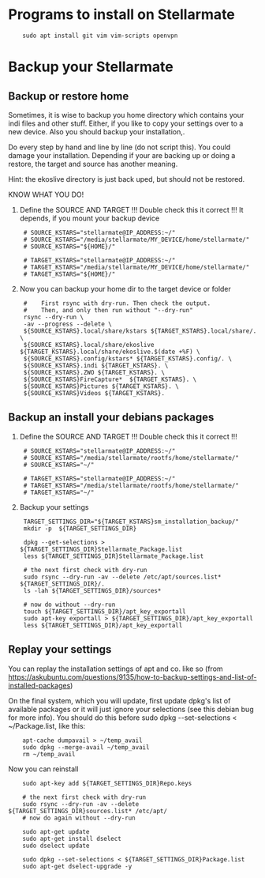 # Programs to install on Stellarmate

        sudo apt install git vim vim-scripts openvpn

# Backup your Stellarmate

## Backup or restore home

Sometimes, it is wise to backup you home directory which contains your indi files and other stuff. Either, if you like to copy your settings over to a new device.
Also you should backup your installation,.

Do every step by hand and line by line (do not script this). You could damage your installation. Depending if your are backing up or doing a restore, the target and source has another meaning. 

Hint: the ekoslive directory is just back uped, but should not be restored. 

KNOW WHAT YOU DO!

1. Define the SOURCE AND TARGET
!!! Double check this it correct !!! It depends, if you mount your backup device 
    
        # SOURCE_KSTARS="stellarmate@IP_ADDRESS:~/"
        # SOURCE_KSTARS="/media/stellarmate/MY_DEVICE/home/stellarmate/"
        # SOURCE_KSTARS="${HOME}/"
        
        # TARGET_KSTARS="stellarmate@IP_ADDRESS:~/"
        # TARGET_KSTARS="/media/stellarmate/MY_DEVICE/home/stellarmate/"
        # TARGET_KSTARS="${HOME}/"

    
2. Now you can backup your home dir to the target device or folder
   
        #    First rsync with dry-run. Then check the output. 
        #    Then, and only then run without "--dry-run"
        rsync --dry-run \
        -av --progress --delete \
        ${SOURCE_KSTARS}.local/share/kstars ${TARGET_KSTARS}.local/share/. \
        ${SOURCE_KSTARS}.local/share/ekoslive ${TARGET_KSTARS}.local/share/ekoslive.$(date +%F) \
        ${SOURCE_KSTARS}.config/kstars* ${TARGET_KSTARS}.config/. \
        ${SOURCE_KSTARS}.indi ${TARGET_KSTARS}. \
        ${SOURCE_KSTARS}.ZWO ${TARGET_KSTARS}. \
        ${SOURCE_KSTARS}FireCapture*  ${TARGET_KSTARS}. \
        ${SOURCE_KSTARS}Pictures ${TARGET_KSTARS}. \
        ${SOURCE_KSTARS}Videos ${TARGET_KSTARS}. 


## Backup an install your debians packages 

1. Define the SOURCE AND TARGET
!!! Double check this it correct !!!
    
        # SOURCE_KSTARS="stellarmate@IP_ADDRESS:~/"
        # SOURCE_KSTARS="/media/stellarmate/rootfs/home/stellarmate/"
        # SOURCE_KSTARS="~/"
        
        # TARGET_KSTARS="stellarmate@IP_ADDRESS:~/"
        # TARGET_KSTARS="/media/stellarmate/rootfs/home/stellarmate/"
        # TARGET_KSTARS="~/"
       
2. Backup your settings

        TARGET_SETTINGS_DIR="${TARGET_KSTARS}sm_installation_backup/"
        mkdir -p  ${TARGET_SETTINGS_DIR}
    
        dpkg --get-selections > ${TARGET_SETTINGS_DIR}Stellarmate_Package.list
        less ${TARGET_SETTINGS_DIR}Stellarmate_Package.list 

        # the next first check with dry-run
        sudo rsync --dry-run -av --delete /etc/apt/sources.list* ${TARGET_SETTINGS_DIR}/.
        ls -lah ${TARGET_SETTINGS_DIR}/sources*

        # now do without --dry-run
        touch ${TARGET_SETTINGS_DIR}/apt_key_exportall
        sudo apt-key exportall > ${TARGET_SETTINGS_DIR}/apt_key_exportall
        less ${TARGET_SETTINGS_DIR}/apt_key_exportall


## Replay your settings
You can replay the installation settings of apt and co. like so (from https://askubuntu.com/questions/9135/how-to-backup-settings-and-list-of-installed-packages)

On the final system, which you will update, first update dpkg's list of available packages or it will just ignore your selections (see this debian bug for more info). You should do this before sudo dpkg --set-selections < ~/Package.list, like this:

        apt-cache dumpavail > ~/temp_avail
        sudo dpkg --merge-avail ~/temp_avail
        rm ~/temp_avail

Now you can reinstall

        sudo apt-key add ${TARGET_SETTINGS_DIR}Repo.keys
        
        # the next first check with dry-run
        sudo rsync --dry-run -av --delete ${TARGET_SETTINGS_DIR}sources.list* /etc/apt/
        # now do again without --dry-run
        
        sudo apt-get update
        sudo apt-get install dselect
        sudo dselect update
        
        sudo dpkg --set-selections < ${TARGET_SETTINGS_DIR}Package.list
        sudo apt-get dselect-upgrade -y





    
